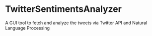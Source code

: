 # TwitterSentimentsAnalyzer
A GUI tool to fetch and analyze the tweets via Twitter API and Natural Language Processing
